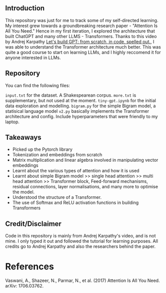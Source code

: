 ## Introduction

This repository was just for me to track some of my self-directed learning. My interest grew towards a groundbreaking research paper - "Attention Is All You Need." Hence in my first iteration, I explored the architecture that built ChatGPT and many other LLMS - Transformers. Thanks to this video by Andrej Karpathy [Let's build GPT: from scratch, in code, spelled out.](https://www.youtube.com/watch?v=kCc8FmEb1nY), I was able to understand the Transformer architecture much better. This was quite a good course to start on learning LLMs, and I highly reccomend it for anyone interested in LLMs.


## Repository

You can find the following files:

`input.txt` for the dataset. A Shakespearean corpus. `more.txt` is supplementary, but not used at the moment.
`tiny-gpt.ipynb` for the initial data exploration and modelling. 
`bigram.py` for the simple Bigram model, a statisical language model
`v2.py` basically implements the Transformer architecture and config. Include hyperparameters that were friendly to my laptop.

## Takeaways

- Picked up the Pytorch library
- Tokenization and embeddings from scratch
- Matrix multiplication and linear algebra involved in manipulating vector embeddings
- Learnt about the various types of attention and how it is used
- Learnt about simple Bigram model >> single head attention >> multi head attention >> Transformer block, Feed-forward mechanisms, residual connections, layer normalisations, and many more to optimise the model.
- Understood the structure of a Transformer.
- The use of Softmax and ReLU activation functions in building Transformers

## Credit/Disclaimer

Code in this repository is mainly from Andrej Karpathy's video, and is not mine. I only typed it out and followed the tutorial for learning purposes. All credits go to Andrej Karpathy and also the researchers behind the paper. 

# References
Vaswani, A., Shazeer, N., Parmar, N., et al. (2017) Attention Is All You Need. arXiv: 1706.03762.
